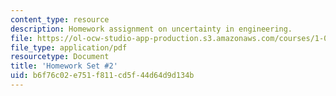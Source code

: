 ```yaml
---
content_type: resource
description: Homework assignment on uncertainty in engineering.
file: https://ol-ocw-studio-app-production.s3.amazonaws.com/courses/1-010-uncertainty-in-engineering-fall-2008/b6f76c02e751f811cd5f44d64d9d134b_homework_02.pdf
file_type: application/pdf
resourcetype: Document
title: 'Homework Set #2'
uid: b6f76c02-e751-f811-cd5f-44d64d9d134b
---
```

